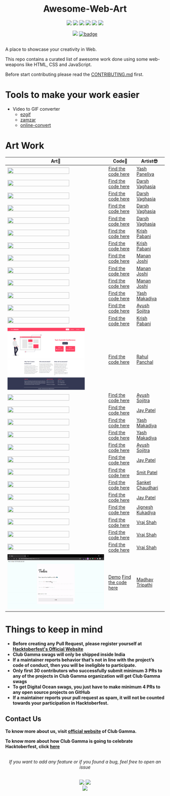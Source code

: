 <h1 align="center">Awesome-Web-Art</h1>
<div align="center">  
<a href="https://github.com/clubgamma/Awesome-Web-Art/stargazers"><img src="https://img.shields.io/github/stars/clubgamma/Awesome-Web-Art?style=flat"/></a>
<a href="https://github.com/clubgamma/Awesome-Web-Art/network/members"><img src="https://img.shields.io/github/forks/clubgamma/Awesome-Web-Art?style=flat"/></a>
<a href="https://github.com/clubgamma/Awesome-Web-Art/pulls"><img src="https://img.shields.io/github/issues-pr/clubgamma/Awesome-Web-Art?style=flat?color=yellow"/></a>
<a href="https://github.com/clubgamma/Awesome-Web-Art/issues"><img src="https://img.shields.io/github/issues/clubgamma/Awesome-Web-Art?style=flat"/></a>
<a href="https://github.com/clubgamma/Awesome-Web-Art/graphs/contributors"><img src="https://img.shields.io/github/contributors/clubgamma/Awesome-Web-Art?color=orange"/></a>
<a href="https://github.com/clubgamma/Awesome-Flutter-Art/blob/master/LICENSE"><img src="https://img.shields.io/github/license/clubgamma/Awesome-Web-Art?color=1abc9c"/></a>
<br>
  
[![](https://img.shields.io/badge/Club_Gamma-Code_of_conduct-%23FF0000.svg?&style=flat&logoColor=white&color=red)](https://clubgamma.github.io/code-of-conduct/)
[![badge](https://img.shields.io/endpoint?url=https://gist.githubusercontent.com/rudrabarad/5f367b75ae6ff53bb868f3d56567b1df/raw/discord.json)](https://discord.gg/kjnp6wU)
<br><br>
</div>

A place to showcase your creativity in Web.

This repo contains a curated list of awesome work done using some web-weapons like HTML, CSS and JavaScript.

Before start contributing please read the [CONTRIBUTING.md](https://github.com/clubgamma/Awesome-Web-Art/blob/master/CONTRIBUTING.md) first.

# Tools to make your work easier

- Video to GIF converter
  - [ezgif](https://ezgif.com/video-to-gif)
  - [zamzar](https://www.zamzar.com/convert/mp4-to-gif/)
  - [online-convert](https://image.online-convert.com/convert/mp4-to-gif)

# Art Work

| Art💖                                                                                                                                    | Code📃                                                                                                                                                             | Artist😎                                                 |
| ---------------------------------------------------------------------------------------------------------------------------------------- | ------------------------------------------------------------------------------------------------------------------------------------------------------------------ | -------------------------------------------------------- |
| <img src="https://github.com/clubgamma/Awesome-Web-Art/blob/master/yashpaneliya/developer.gif" width=80% height=70%>                     | [Find the code here](https://github.com/clubgamma/Awesome-Web-Art/tree/master/yashpaneliya)                                                                        | [Yash Paneliya](https://github.com/yashpaneliya)         |
| <img src="https://user-images.githubusercontent.com/61018483/94776026-90afde80-03de-11eb-99f2-03158475dc0f.gif" width=80% height=70%>    | [Find the code here](https://github.com/darshvaghasia12/Awesome-Web-Art/blob/master/darshvaghasia12/FrameAnimation.html)                                           | [Darsh Vaghasia](https://github.com/darshvaghasia12)     |
| <img src="https://user-images.githubusercontent.com/61018483/94801073-23627480-0403-11eb-9b13-55dfe96ecae7.gif" width=80% height=70%>    | [Find the code here](https://github.com/darshvaghasia12/Awesome-Web-Art/blob/master/darshvaghasia12/Cascading%20Solar%20System%20Animation.html)                   | [Darsh Vaghasia](https://github.com/darshvaghasia12)     |
| <img src="https://user-images.githubusercontent.com/61018483/94798493-4a1eac00-03ff-11eb-8ba9-2bda80f58ffd.gif" width=80% height=70%>    | [Find the code here](https://github.com/darshvaghasia12/Awesome-Web-Art/blob/master/darshvaghasia12/Dragon-Loading-Animation)                                      | [Darsh Vaghasia](https://github.com/darshvaghasia12)     |
| <img src="https://user-images.githubusercontent.com/61018483/94797409-af719d80-03fd-11eb-9628-9279d33d86dc.gif" width=80% height=70%>    | [Find the code here](https://github.com/darshvaghasia12/Awesome-Web-Art/blob/master/darshvaghasia12/index2.html)                                                   | [Darsh Vaghasia](https://github.com/darshvaghasia12)     |
| <img src="https://user-images.githubusercontent.com/58872848/94771184-475a9180-03d4-11eb-8aa8-6b0c167fc4c9.jpg" width=80% height=70%>    | [Find the code here](https://github.com/krish-pabani/Awesome-Web-Art/blob/master/krish-pabani/animation4.html)                                                     | [Krish Pabani](https://github.com/krish-pabani)          |
| <img src="https://user-images.githubusercontent.com/58872848/94772145-9dc8cf80-03d6-11eb-90fc-8c3507ce5d42.gif" width=80% height=70%>    | [Find the code here](https://github.com/krish-pabani/Awesome-Web-Art/blob/master/krish-pabani/animation1.html)                                                     | [Krish Pabani](https://github.com/krish-pabani)          |
| <img src="https://user-images.githubusercontent.com/53337926/94776372-41b67900-03df-11eb-8f26-41ae66edddab.gif" width=80% height=70%>    | [Find the code here](https://github.com/MananJoshimj/Awesome-Web-Art/blob/MananJoshimj-3D-Animation-1/MananJoshimj/3D%20Animation.html)                            | [Manan Joshi](https://github.com/MananJoshimj)           |
| <img src="https://user-images.githubusercontent.com/53337926/94844869-7efd2400-043c-11eb-8616-e25e217793f1.gif" width=80% height=70%>    | [Find the code here](https://github.com/MananJoshimj/Awesome-Web-Art/blob/MananJoshimj-3D-Animation-1/MananJoshimj/Animation3)                                     | [Manan Joshi](https://github.com/MananJoshimj)           |
| <img src="https://user-images.githubusercontent.com/53337926/94843773-cc789180-043a-11eb-866d-288fda228a2e.gif" width=80% height=70%>    | [Find the code here](https://github.com/MananJoshimj/Awesome-Web-Art/blob/MananJoshimj-3D-Animation-1/MananJoshimj/Animation2.html)                                | [Manan Joshi](https://github.com/MananJoshimj)           |
| <img src="https://user-images.githubusercontent.com/42127477/94778156-4df00580-03e2-11eb-8885-781e413a9213.gif" width=80% height=70%>    | [Find the code here](https://github.com/YashMakadiya123/Awesome-Web-Art/blob/YashMakadiya123-3D_Animation_revolve/YashMakadiya123/3D-Animation_revolve.html)       | [Yash Makadiya](https://github.com/YashMakadiya123)      |
| <img src="https://user-images.githubusercontent.com/63587007/94774663-fe0e4000-03db-11eb-87bc-c1c10b0c593d.gif" width=80% height=70%>    | [Find the code here](https://github.com/AyushSojitra/Awesome-Web-Art/blob/master/AyushSojitra/Share_button.html)                                                   | [Ayush Sojitra](https://github.com/AyushSojitra)         |
| <img src="https://user-images.githubusercontent.com/58872848/94772665-c0a7b380-03d7-11eb-8700-661504d62ef6.gif" width=80% height=70%>    | [Find the code here](https://github.com/krish-pabani/Awesome-Web-Art/blob/master/krish-pabani/animation2.html)                                                     | [Krish Pabani](https://github.com/krish-pabani)          |
| <img src="iamrahulpanchal/resources/images/screencapture.png" width=80% height=auto>                                                     | [Find the code here](https://github.com/iamrahulpanchal/tech-summit-conference-demo-website)                                                                       | [Rahul Panchal](https://github.com/iamrahulpanchal)      |
| <img src="https://user-images.githubusercontent.com/63587007/94777672-788d8e80-03e1-11eb-9ce7-a16cc6563d00.gif" width=80% height=70%>    | [Find the code here](https://github.com/AyushSojitra/Awesome-Web-Art/blob/master/AyushSojitra/second_animation)                                                    | [Ayush Sojitra](https://github.com/AyushSojitra)         |
| <img src="https://github.com/imjp19/Awesome-Web-Art/blob/master/imjp19/ezgif.com-gif-maker%20(1).gif" width=80% height=70%>              | [Find the code here](https://github.com/imjp19/Awesome-Web-Art/blob/master/imjp19/index.html)                                                                      | [Jay Patel](https://github.com/imjp19)                   |
| <img src="https://user-images.githubusercontent.com/42127477/94799447-bfd74780-0400-11eb-9284-2cbbd22d23be.gif" width=80% height=70%>    | [Find the code here](https://github.com/YashMakadiya123/Awesome-Web-Art/blob/YashMakadiya123-3D_Animation_cube/YashMakadiya123/3D-Animation_cube.html)             | [Yash Makadiya](https://github.com/YashMakadiya123)      |
| <img src="https://user-images.githubusercontent.com/42127477/94800086-bc908b80-0401-11eb-9726-4f3c361a7364.gif" width=80% height=70%>    | [Find the code here](https://github.com/YashMakadiya123/Awesome-Web-Art/blob/YashMakadiya123-3D-Animation_cubeslider/YashMakadiya123/3D-Animation_cubeslider.html) | [Yash Makadiya](https://github.com/YashMakadiya123)      |
| <img src="https://user-images.githubusercontent.com/63587007/94796454-72f17200-03fc-11eb-9002-bd70b82242f5.gif" width=80% height=70%>    | [Find the code here](https://github.com/AyushSojitra/Awesome-Web-Art/blob/master/AyushSojitra/search_button_animated.html)                                         | [Ayush Sojitra](https://github.com/AyushSojitra)         |
| <img src="https://github.com/imjp19/Awesome-Web-Art/blob/master/imjp19/ezgif.com-gif-maker.gif" width=80% height=70%>                    | [Find the code here](https://github.com/imjp19/Awesome-Web-Art/blob/master/imjp19/login-signup-animation.html)                                                     | [Jay Patel](https://github.com/imjp19)                   |
| <img src="https://github.com/smit4297/Awesome-Web-Art/blob/master/smit4297/smit4297.gif" width=80% height=70%>                           | [Find the code here](https://github.com/smit4297/Awesome-Web-Art/blob/master/smit4297/index.html)                                                                  | [Smit Patel](https://github.com/smit4297)                |
| <img src="https://github.com/sanketchaudhari10/Awesome-Web-Art/blob/master/sanketchaudhari10/animationpagegif.gif" width=80% height=70%> | [Find the code here](https://github.com/sanketchaudhari10/Awesome-Web-Art/blob/master/sanketchaudhari10/animationpage.html)                                        | [Sanket Chaudhari](https://github.com/sanketchaudhari10) |
| <img src="https://github.com/imjp19/Awesome-Web-Art/blob/master/imjp19/ezgif.com-gif-maker%20(2).gif" width=80% height=70%>              | [Find the code here](https://github.com/imjp19/Awesome-Web-Art/blob/master/imjp19/button-hover.html.html)                                                          | [Jay Patel](https://github.com/imjp19)                   |
| <img src="https://github.com/jerry2501/Awesome-Web-Art/blob/master/jerry2501/jerry2501.gif" width=80% height=70%>                        | [Find the code here](https://github.com/jerry2501/Awesome-Web-Art/blob/master/jerry2501/index.html)                                                                | [Jignesh Kukadiya](https://github.com/jerry2501)         |
| <img src="https://github.com/thevrajshah/Awesome-Web-Art/blob/master/thevrajshah/Accordian.gif" width=80% height=70%>                    | [Find the code here](https://github.com/thevrajshah/Awesome-Web-Art/blob/master/thevrajshah/Accordian.html)                                                        | [Vraj Shah](https://github.com/thevrajshah)              |
| <img src="https://github.com/thevrajshah/Awesome-Web-Art/blob/master/thevrajshah/Glitch.gif" width=80% height=70%>                       | [Find the code here](https://github.com/thevrajshah/Awesome-Web-Art/blob/master/thevrajshah/Glitch.html)                                                           | [Vraj Shah](https://github.com/thevrajshah)              |
| <img src="https://github.com/thevrajshah/Awesome-Web-Art/blob/master/thevrajshah/Name.gif" width=80% height=70%>                         | [Find the code here](https://github.com/thevrajshah/Awesome-Web-Art/blob/master/thevrajshah/Name.html)                                                             | [Vraj Shah](https://github.com/thevrajshah)              |
| ![todos](madhavtripathi05/todos.gif)                                                                                                     | [Demo](https://todo-mt.000webhostapp.com/) [Find the code here](madhavtripathi05/todo-mt)                                                                          | [Madhav Tripathi](https://github.com/madhavtripathi05)   |

# Things to keep in mind

- **Before creating any Pull Request, please register yourself at [Hacktoberfest's Official Website](https://hacktoberfest.digitalocean.com/)**
- **Club Gamma swags will only be shipped inside India**
- **If a maintainer reports behavior that’s not in line with the project’s code of conduct, then you will be ineligible to participate.**
- **Only first 30 contributors who successfully submit minimum 3 PRs to any of the projects in Club Gamma organization will get Club Gamma swags**
- **To get Digital Ocean swags, you just have to make minimum 4 PRs to any open source projects on GitHub**
- **If a maintainer reports your pull request as spam, it will not be counted towards your participation in Hacktoberfest.**

## Contact Us

**To know more about us, visit [official website](https://clubgamma.github.io/) of Club Gamma.**

**To know more about how Club Gamma is going to celebrate Hacktoberfest, click [here](https://clubgamma.github.io/hacktoberfest/)**

<br>
<div align="center">  
<i>If you want to add any feature or if you found a bug, feel free to open an issue</i><br><br>

![](https://img.shields.io/badge/Star-If_Liked-%23FF0000.svg?&style=flat&logoColor=white&color=white)
![](https://img.shields.io/badge/Fork-If_you_found_interesting-%23FF0000.svg?&style=flat&logoColor=white&color=white)<br>
<a href="https://github.com/clubgamma/Awesome-Web-Art/issues/new"><img src="https://img.shields.io/badge/Query-Ask_Us_Anything-blue"/></a><br>
<br>

</div>
